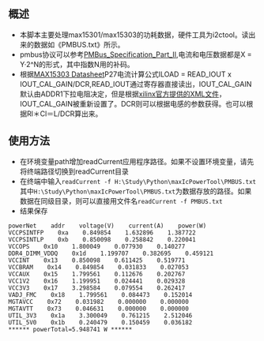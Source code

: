## 概述
- 本脚本主要处理max15301/max15303的功耗数据，硬件工具为i2ctool。读出来的数据如《PMBUS.txt》所示。
- pmbus协议可以参考[PMBus_Specification_Part_II](http://www.pmbus.org/Assets/PDFS/Public/PMBus_Specification_Part_II_Rev_1-2_20100906.pdf),电流和电压数据都是X = Y·2^N的形式，其中指数N用的补码。
- 根据[MAX15303 Datasheet](https://datasheets.maximintegrated.com/en/ds/MAX15303.pdf)P27电流计算公式ILOAD = READ_IOUT x IOUT_CAL_GAIN/DCR,READ_IOUT通过寄存器直接读出，IOUT_CAL_GAIN默认由ADDR1下拉电阻决定，但是根据[xilinx官方提供的XML文件](https://www.xilinx.com/Attachment/FULL_ZCU102_REVD_ONLY_05122016_FINE_CAL.XML)，IOUT_CAL_GAIN被重新设置了。DCR则可以根据电感的参数获得。也可以根据Rl＊Cl＝L/DCR算出来。

## 使用方法
- 在环境变量path增加readCurrent应用程序路径。如果不设置环境变量，请先将终端路径切换到readCurrent目录
- 在终端中输入```readCurrent -f H:\Study\Python\maxIcPowerTool\PMBUS.txt```其中```H:\Study\Python\maxIcPowerTool\PMBUS.txt```为数据存放的路径。如果数据在同级目录，则可以直接用文件名```readCurrent -f PMBUS.txt```
- 结果保存

```
powerNet    addr    voltage(V)    current(A)    power(W)
VCCPSINTFP    0xa    0.849854    1.632896    1.387722
VCCPSINTLP    0xb    0.850098    0.258842    0.220041
VCCOPS    0x10    1.800049    0.077930    0.140277
DDR4_DIMM_VDDQ    0x1d    1.199707    0.382695    0.459121
VCCINT    0x13    0.850098    0.611425    0.519771
VCCBRAM    0x14    0.849854    0.031833    0.027053
VCCAUX    0x15    1.799561    0.112676    0.202767
VCC1V2    0x16    1.199951    0.024441    0.029328
VCC3V3    0x17    3.298584    0.079554    0.262417
VADJ_FMC    0x18    1.799561    0.084473    0.152014
MGTAVCC    0x72    0.031982    0.000000    0.000000
MGTAVTT    0x73    0.046631    0.000000    0.000000
UTIL_3V3    0x1a    3.300049    0.761215    2.512046
UTIL_5V0    0x1b    0.240479    0.150459    0.036182
****** powerTotal=5.948741 W ******

```
